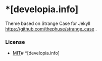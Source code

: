 *[developia.info]
============

Theme based on Strange Case for Jekyll https://github.com/thephuse/strange_case . 


### License
* [MIT](http://opensource.org/licenses/MIT)# *[developia.info]
